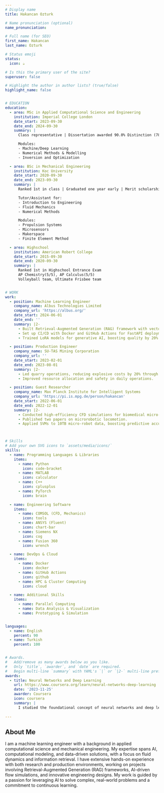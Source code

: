 ```yaml
---
# Display name
title: Hakancan Ozturk

# Name pronunciation (optional)
name_pronunciation: 

# Full name (for SEO)
first_name: Hakancan
last_name: Ozturk

# Status emoji
status:
  icon: ☕️

# Is this the primary user of the site?
superuser: false

# Highlight the author in author lists? (true/false)
highlight_name: false


# EDUCATION
education:
  - area: MSc in Applied Computational Science and Engineering
    institution: Imperial College London
    date_start: 2023-09-30
    date_end: 2024-09-30
    summary: |
      Class representative | Dissertation awarded 90.0% Distinction (78.27%)

      Modules:
      - Machine/Deep Learning
      - Numerical Methods & Modelling
      - Inversion and Optimization

  - area: BSc in Mechanical Engineering
    institution: Koc University
    date_start: 2020-09-30
    date_end: 2023-09-30
    summary: |
      Ranked 1st in class | Graduated one year early | Merit scholarship ($30k annually) GPA: 3.99/4.00

      Tutor/Assistant for:
      - Introduction to Engineering
      - Fluid Mechanics
      - Numerical Methods

      Modules:
      - Propulsion Systems
      - Microsensors
      - Makerspace
      - Finite Element Method

  - area: Highschool
    institution: American Robert College
    date_start: 2015-09-30
    date_end: 2020-09-30
    summary: |
      Ranked 1st in Highschool Entrance Exam
      AP Chemistry(5/5), AP Calculus(5/5)
      Volleyball team, Ultimate Frisbee team


# WORK
work:
  - position: Machine Learning Engineer
    company_name: Albus Technologies Limited
    company_url: 'https://albus.org/'
    date_start: 2024-06-01
    date_end: ''
    summary: |2-
      - Built Retrieval-Augmented Generation (RAG) framework with vector search, improving LLM output relevance by 40%.
      - Set up CI/CD with Docker and GitHub Actions for FastAPI deployment on Azure.
      - Trained LoRA models for generative AI, boosting quality by 20% and reducing training time by 10%.

  - position: Production Engineer
    company_name: SU-TAS Mining Corporation
    company_url: ''
    date_start: 2023-02-01
    date_end: 2023-08-01
    summary: |2-
      - Led quarry operations, reducing explosive costs by 20% through optimized placement.
      - Improved resource allocation and safety in daily operations.

  - position: Guest Researcher
    company_name: Max Planck Institute for Intelligent Systems
    company_url: 'https://pi.is.mpg.de/person/hakancan'
    date_start: 2022-06-01
    date_end: 2022-12-01
    summary: |2-
      - Conducted high-efficiency CFD simulations for biomedical micro-robots, optimizing COMSOL in a cluster.
      - Published two papers on microrobotic locomotion.
      - Applied SVMs to 10TB micro-robot data, boosting predictive accuracy.



# Skills
# Add your own SVG icons to `assets/media/icons/`
skills:
  - name: Programming Languages & Libraries
    items:
      - name: Python
        icon: code-bracket
      - name: MATLAB
        icon: calculator
      - name: C++
        icon: cplusplus
      - name: PyTorch
        icon: brain

  - name: Engineering Software
    items:
      - name: COMSOL (CFD, Mechanics)
        icon: tools
      - name: ANSYS (Fluent)
        icon: chart-bar
      - name: Siemens NX
        icon: cog
      - name: Fusion 360
        icon: wrench

  - name: DevOps & Cloud
    items:
      - name: Docker
        icon: docker
      - name: GitHub Actions
        icon: github
      - name: HPC & Cluster Computing
        icon: cloud

  - name: Additional Skills
    items:
      - name: Parallel Computing
      - name: Data Analysis & Visualization
      - name: Prototyping & Simulation


languages:
  - name: English
    percent: 90
  - name: Turkish
    percent: 100


# Awards.
#   Add/remove as many awards below as you like.
#   Only `title`, `awarder`, and `date` are required.
#   Begin multi-line `summary` with YAML's `|` or `|2-` multi-line prefix and indent 2 spaces below.
awards:
  - title: Neural Networks and Deep Learning
    url: https://www.coursera.org/learn/neural-networks-deep-learning
    date: '2023-11-25'
    awarder: Coursera
    icon: coursera
    summary: |
      I studied the foundational concept of neural networks and deep learning. By the end, I was familiar with the significant technological trends driving the rise of deep learning; build, train, and apply fully connected deep neural networks; implement efficient (vectorized) neural networks; identify key parameters in a neural network’s architecture; and apply deep learning to your own applications.
  
---
```


## About Me

I am a machine learning engineer with a background in applied computational science and mechanical engineering. My expertise spans AI, computational modeling, and data-driven solutions, with a focus on fluid dynamics and information retrieval. I have extensive hands-on experience with both research and production environments, working on projects involving Retrieval-Augmented Generation (RAG) frameworks, AI-driven flow simulations, and innovative engineering designs. My work is guided by a passion for leveraging AI to solve complex, real-world problems and a commitment to continuous learning.
